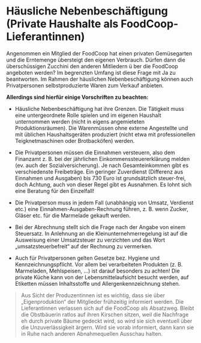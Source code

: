 # Häusliche Nebenbeschäftigung (Private Haushalte als FoodCoop-Lieferantinnen)

Angenommen ein Mitglied der FoodCoop hat einen privaten
Gemüsegarten und die Erntemenge übersteigt den eigenen
Verbrauch. Dürfen dann die überschüssigen Zucchini den anderen
Mitliedern ü ber die FoodCoop angeboten werden?
Im begrenzten Umfang ist diese Frage mit Ja zu beantworten. Im
Rahmen der häuslichen Nebenbeschäftigung können auch Privatpersonen
selbstproduzierte Waren zum Verkauf anbieten.

**Allerdings sind hierfür einige Vorschriften zu beachten:**

* Häusliche Nebenbeschäftigung hat ihre Grenzen. Die Tätigkeit muss
eine untergeordnete Rolle spielen und im eigenen Haushalt unternommen
werden (nicht in eigens angemieteten Produktionsräumen).
Die Warenmüssen ohne externe Angestellte und mit
üblichen Haushaltsgeräten produziert (nicht etwa mit professionellen
Teigknetmaschinen oder Brotbacköfen) werden.

* Die Privatpersonen müssen die Einnahmen versteuern, also dem
Finanzamt z. B. bei der jährlichen Einkommenssteuererklärung
melden (ev. auch der Sozialversicherung). Je nach Gesamteinkommen
gibt es verschiedenste Freibeträge. Ein geringer
Zuverdienst (Differenz aus Einnahmen und Ausgaben) bis 730 Euro
ist grundsätzlich steuer-frei, doch Achtung, auch von dieser Regel
gibt es Ausnahmen. Es lohnt sich eine Beratung für den Einzelfall!

* Die Privatperson muss in jedem Fall (unabhängig von Umsatz,
Verdienst etc.) eine Einnahmen-Ausgaben-Rechnung führen,
z. B. wenn Zucker, Gläser etc. für die Marmelade gekauft werden.

* Bei der Abrechnung stellt sich die Frage nach der Angabe
von einem Steuersatz. In Anlehnung an die Kleinunternehmerregelung
ist auf die Ausweisung einer Umsatzsteuer zu
verzichten und das Wort „umsatzsteuerbefreit“ auf der
Rechnung zu vermerken.

* Auch für Privatpersonen gelten Gesetze bez. Hygiene und
Kennzeichnungspflicht. Vor allem bei verarbeiteten Produkten
(z. B. Marmeladen, Mehlspeisen, ...) ist darauf besonders
zu achten! Die private Küche kann von der Lebensmittelaufsicht
besucht werden, auf Etiketten müssen Inhaltsstoffe
und Allergenkennzeichnung stehen.

> Aus Sicht der Produzentinnen ist es wichtig, dass sie über
> „Eigenproduktion“ der Mitglieder frühzeitig informiert
> werden. Die Lieferantinnen verlassen sich auf die
> FoodCoop als Absatzweg. Bleibt die Obstbäuerin ratlos auf
> ihren Kirschen sitzen, weil die Nachfrage eh durch private
> Bäume gedeckt wird, so wird sie sich eventuell über die
> Unzuverlässigkeit ärgern. Wird sie vorab informiert, dann
> kann sie in Ruhe nach anderen Abnahmequellen Ausschau
> halten.
